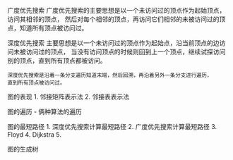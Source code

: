 
广度优先搜索
    广度优先搜索的主要思想是以一个未访问过的顶点作为起始顶点，访问其相邻的顶点，
    然后对每个相邻的顶点，再访问它们相邻的未被访问过的顶点，知道所有顶点被访问过。

深度优先搜索
    主要思想是以一个未访问过的顶点作为起始点，沿当前顶点的边访问未被访问过的顶点，
    当没有访问顶点的时候则回到上一个顶点，继续试探访问别的顶点，直到所有顶点都被访问。

    深度优先搜索是沿着一条分支遍历知道末端，然后回溯，再沿着另外一条分支进行遍历，
    直到所有顶点被访问过。


图的表现
    1. 邻接矩阵表示法
    2. 邻接表表示法

图的遍历
    - 俩种算法的遍历

图的最短路径
    1. 深度优先搜索计算最短路径
    2. 广度优先搜索计算最短路径
    3. Floyd
    4. Dijkstra
    5.

图的生成树